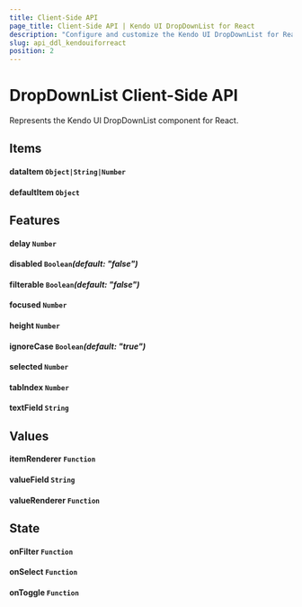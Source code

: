 ```yaml
---
title: Client-Side API
page_title: Client-Side API | Kendo UI DropDownList for React
description: "Configure and customize the Kendo UI DropDownList for React through its client-side API reference."
slug: api_ddl_kendouiforreact
position: 2
---
```


# DropDownList Client-Side API

Represents the Kendo UI DropDownList component for React.

## Items

#### dataItem `Object|String|Number`

#### defaultItem `Object`


## Features

#### delay `Number`

#### disabled `Boolean`*(default: "false")*

#### filterable `Boolean`*(default: "false")*

#### focused `Number`

#### height `Number`

#### ignoreCase `Boolean`*(default: "true")*

#### selected `Number`

#### tabIndex `Number`

#### textField `String`


## Values

#### itemRenderer `Function`

#### valueField `String`

#### valueRenderer `Function`


## State

#### onFilter `Function`

#### onSelect `Function`

#### onToggle `Function`
